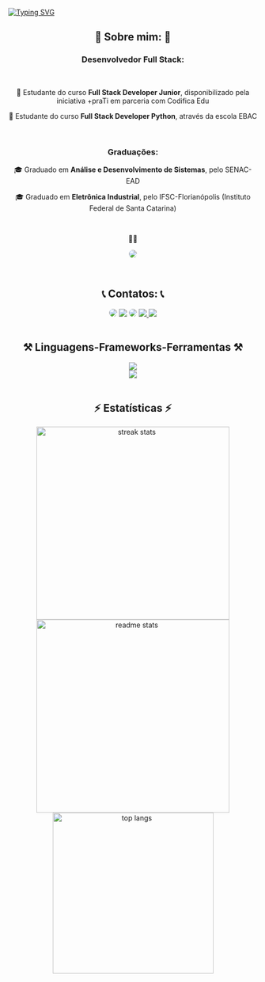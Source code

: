 [![Typing SVG](https://readme-typing-svg.herokuapp.com/?font=Fantasia&color=FF0000&pause=2000&center=true&vCenter=true&width=1000&lines=Olá,+Meu+nome+é+Rafael+Dal+Forno+dos+Santos;Seja+Bem-Vindo!+:%29)](https://git.io/typing-svg)

<h2 align="center">🚀 Sobre mim: 🚀</h2>

<div align="center">
 <h3 align="center">Desenvolvedor Full Stack:</h3><br/>
  
 🌱 Estudante do curso **Full Stack Developer Junior**, disponibilizado pela iniciativa +praTi em parceria com Codifica Edu
 
 🌱 Estudante do curso **Full Stack Developer Python**, através da escola EBAC
 
 <br/>
 
 <h3 align="center">Graduações:</h3>
 
 🎓 Graduado em **Análise e Desenvolvimento de Sistemas**, pelo SENAC-EAD
 
 🎓 Graduado em **Eletrônica Industrial**, pelo IFSC-Florianópolis (Instituto Federal de Santa Catarina)

 <br/>
</div>


<p align="center">👨‍💻</p>
<p align="center"><a href="https://rafaeldalforno.github.io/ProjetoPortfolioMaisPraTi/" target="_blank"><img src="https://img.shields.io/badge/GitHub%20Pages-222222?style=for-the-badge&logo=GitHub%20Pages&logoColor=white" style="border-radius: 30px" target="_blank"></a></p>

<br>

<h2 align="center">📞 Contatos: 📞</h2>

<div align="center"> 
<a href="https://rafaeldalforno.github.io/ProjetoPortfolioMaisPraTi/"><img src="https://img.shields.io/badge/website-white?style=for-the-badge&logo=About.me&logoColor=black" style="border-radius: 30px" target="_blank"></a>
<a href="https://wa.me/5548991020114?text=Ol%C3%A1+Rafael.+Preciso+falar+com+voc%C3%AA."><img src="https://img.shields.io/badge/WhatsApp-25D366?style=for-the-badge&logo=whatsapp&logoColor=white" target="_blank"></a>
<a href="https://www.linkedin.com/in/rafaeldalforno/"><img src="https://img.shields.io/badge/-LinkedIn-%230077B5?style=for-the-badge&logo=linkedin&logoColor=white" style="border-radius: 30px" target="_blank"></a>
<a href="https://www.instagram.com/rafaadalforno/"><img src="https://img.shields.io/badge/-Instagram-%23E4405F?style=for-the-badge&logo=instagram&logoColor=white"</a>
<a href = "mailto:rafa_fln15@hotmail.com"> <img src="https://img.shields.io/badge/-Hotmail-%23333?style=for-the-badge&logo=gmail&logoColor=white" target="_blank"></a>
</div>

<br>

<h2 align="center">⚒️ Linguagens-Frameworks-Ferramentas ⚒️</h2>

<div align="center">
  <img src="https://skillicons.dev/icons?i=vscode,html,css,javascript,bootstrap,git,github,react,mysql,java" /><br>
  <img src="https://skillicons.dev/icons?i=figma,sass,less,gulp,grunt" /><br>
</div>

<br>

<h2 align="center">⚡ Estatísticas ⚡</h2>

<div align=center>
  <img width=390 src="https://streak-stats.demolab.com/?user=rafaeldalforno&count_private=true&theme=react&border_radius=10" alt="streak stats"/>
  <img width=390 src="https://github-readme-stats.vercel.app/api?username=rafaeldalforno&count_private=true&show_icons=true&theme=react&rank_icon=github&border_radius=10" alt="readme stats" />
  <br/>
  <img width=325 align="center" src="https://github-readme-stats.vercel.app/api/top-langs/?username=rafaeldalforno&hide=HTML&langs_count=8&layout=compact&theme=react&border_radius=10&size_weight=0.5&count_weight=0.5&exclude_repo=github-readme-stats" alt="top langs" />
</div>

<br/><br/>
